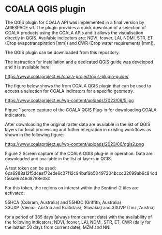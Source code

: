 # COALA QGIS plugin
The QGIS plugin for COALA API was  implemented in a final version by ARIESPACE srl. The plugin provides a quick download of a selection of COALA products using the COALA APIs and it allows the visualisation directly in QGIS. Available indicators are: NDVI, fcover, LAI, NDMI, STR, ET (Crop evapotranspiration [mm]) and CWR (Crop water requirements [mm]).  
 
The QGIS plugin can be downloaded from this repository. 

The instruction for installation and a dedicated QGIS guide was developed and it is available here:  

https://www.coalaproject.eu/coala-project/qgis-plugin-guide/ 

The figure below shows the from COALA QGIS plugin that can be used to access a selection for COALA indicators for a specific geometry.  

https://www.coalaproject.eu/wp-content/uploads/2023/06/5.jpg 

Figure 1 screen capture of the COALA QGIS Plug-in for downloading COALA indicators.  
 
After downloading the original raster data are available in the list of QGIS layers for local processing and futher integration in existing workflows as shown in the following figure:   

https://www.coalaproject.eu/wp-content/uploads/2023/06/qgis2.png 

Figure 2 Screen capture of the COALA QGIS plug-in in operation. Data are downloaded and available in the list of layers in QGIS.  

A test token can be used:  
6ca6988a12f5dceaf72ede6c07f12c94baf9b50497234bccc32099ab9c84cdf56a96246d8788e080 
 
For this token, the regions on interest within the Sentinel-2 tiles are activated: 
 
55HCA (Cobram, Australia) and 55HDC (Griffith, Australia)  
33UXP (Vienna, Austria and Bratislava, Slovakia) and 33UVP (Linz, Austria) 
 
for a period of 365 days (always from current date) with the availability of the following indicators: NDVI, fcover, LAI, NDMI, STR, ET, CWR (daily for the lastest 50 days from current date), MZM and NNI 
